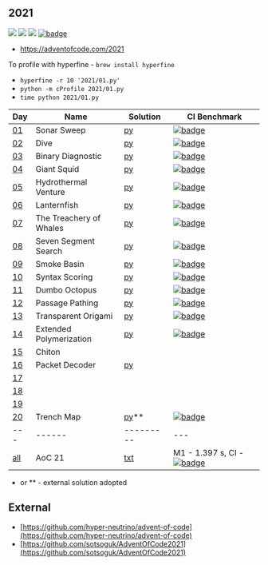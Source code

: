 ## 2021

![](https://img.shields.io/badge/stars%20⭐-30-yellow)
![](https://img.shields.io/badge/days%20completed-15-red)
![](https://img.shields.io/badge/day%20📅-25-blue)
[![badge](https://img.shields.io/endpoint?url=https://gist.githubusercontent.com/EvgeniGordeev/13c6cac3c39702cdcb9cc169b66c3210/raw/runtime-badge-2021-all.json)](https://github.com/EvgeniGordeev/adventofcode/actions/workflows/ci2021.yaml)

* https://adventofcode.com/2021

To profile with hyperfine - ```brew install hyperfine```

* ```hyperfine -r 10 '2021/01.py'```
* ```python -m cProfile 2021/01.py```
* ```time python 2021/01.py```

| Day                                        | Name                    | Solution                | CI Benchmark                                                                                                                                                                                                                                                      |
|--------------------------------------------|-------------------------|-------------------------|-------------------------------------------------------------------------------------------------------------------------------------------------------------------------------------------------------------------------------------------------------------------|
| [01](https://adventofcode.com/2021/day/1)  | Sonar Sweep             | [py](2021/01.py)        | [![badge](https://img.shields.io/endpoint?url=https://gist.githubusercontent.com/EvgeniGordeev/13c6cac3c39702cdcb9cc169b66c3210/raw/runtime-badge-2021-01.json)](https://github.com/EvgeniGordeev/adventofcode/actions/workflows/ci2021.yaml)                     |
| [02](https://adventofcode.com/2021/day/2)  | Dive                    | [py](2021/02.py)        | [![badge](https://img.shields.io/endpoint?url=https://gist.githubusercontent.com/EvgeniGordeev/13c6cac3c39702cdcb9cc169b66c3210/raw/runtime-badge-2021-02.json)](https://github.com/EvgeniGordeev/adventofcode/actions/workflows/ci2021.yaml)                     |
| [03](https://adventofcode.com/2021/day/3)  | Binary Diagnostic       | [py](2021/03.py)        | [![badge](https://img.shields.io/endpoint?url=https://gist.githubusercontent.com/EvgeniGordeev/13c6cac3c39702cdcb9cc169b66c3210/raw/runtime-badge-2021-03.json)](https://github.com/EvgeniGordeev/adventofcode/actions/workflows/ci2021.yaml)                     |
| [04](https://adventofcode.com/2021/day/4)  | Giant Squid             | [py](2021/04.py)        | [![badge](https://img.shields.io/endpoint?url=https://gist.githubusercontent.com/EvgeniGordeev/13c6cac3c39702cdcb9cc169b66c3210/raw/runtime-badge-2021-04.json)](https://github.com/EvgeniGordeev/adventofcode/actions/workflows/ci2021.yaml)                     |
| [05](https://adventofcode.com/2021/day/5)  | Hydrothermal Venture    | [py](2021/05.py)        | [![badge](https://img.shields.io/endpoint?url=https://gist.githubusercontent.com/EvgeniGordeev/13c6cac3c39702cdcb9cc169b66c3210/raw/runtime-badge-2021-05.json)](https://github.com/EvgeniGordeev/adventofcode/actions/workflows/ci2021.yaml)                     |
| [06](https://adventofcode.com/2021/day/6)  | Lanternfish             | [py](2021/06.py)        | [![badge](https://img.shields.io/endpoint?url=https://gist.githubusercontent.com/EvgeniGordeev/13c6cac3c39702cdcb9cc169b66c3210/raw/runtime-badge-2021-06.json)](https://github.com/EvgeniGordeev/adventofcode/actions/workflows/ci2021.yaml)                     |
| [07](https://adventofcode.com/2021/day/7)  | The Treachery of Whales | [py](2021/07.py)        | [![badge](https://img.shields.io/endpoint?url=https://gist.githubusercontent.com/EvgeniGordeev/13c6cac3c39702cdcb9cc169b66c3210/raw/runtime-badge-2021-07.json)](https://github.com/EvgeniGordeev/adventofcode/actions/workflows/ci2021.yaml)                     |
| [08](https://adventofcode.com/2021/day/8)  | Seven Segment Search    | [py](2021/08.py)        | [![badge](https://img.shields.io/endpoint?url=https://gist.githubusercontent.com/EvgeniGordeev/13c6cac3c39702cdcb9cc169b66c3210/raw/runtime-badge-2021-08.json)](https://github.com/EvgeniGordeev/adventofcode/actions/workflows/ci2021.yaml)                     |
| [09](https://adventofcode.com/2021/day/9)  | Smoke Basin             | [py](2021/09.py)        | [![badge](https://img.shields.io/endpoint?url=https://gist.githubusercontent.com/EvgeniGordeev/13c6cac3c39702cdcb9cc169b66c3210/raw/runtime-badge-2021-09.json)](https://github.com/EvgeniGordeev/adventofcode/actions/workflows/ci2021.yaml)                     |
| [10](https://adventofcode.com/2021/day/10) | Syntax Scoring          | [py](2021/10.py)        | [![badge](https://img.shields.io/endpoint?url=https://gist.githubusercontent.com/EvgeniGordeev/13c6cac3c39702cdcb9cc169b66c3210/raw/runtime-badge-2021-10.json)](https://github.com/EvgeniGordeev/adventofcode/actions/workflows/ci2021.yaml)                     |
| [11](https://adventofcode.com/2021/day/11) | Dumbo Octopus           | [py](2021/11.py)        | [![badge](https://img.shields.io/endpoint?url=https://gist.githubusercontent.com/EvgeniGordeev/13c6cac3c39702cdcb9cc169b66c3210/raw/runtime-badge-2021-11.json)](https://github.com/EvgeniGordeev/adventofcode/actions/workflows/ci2021.yaml)                     |
| [12](https://adventofcode.com/2021/day/12) | Passage Pathing         | [py](2021/12.py)        | [![badge](https://img.shields.io/endpoint?url=https://gist.githubusercontent.com/EvgeniGordeev/13c6cac3c39702cdcb9cc169b66c3210/raw/runtime-badge-2021-12.json)](https://github.com/EvgeniGordeev/adventofcode/actions/workflows/ci2021.yaml)                     |
| [13](https://adventofcode.com/2021/day/13) | Transparent Origami     | [py](2021/13.py)        | [![badge](https://img.shields.io/endpoint?url=https://gist.githubusercontent.com/EvgeniGordeev/13c6cac3c39702cdcb9cc169b66c3210/raw/runtime-badge-2021-13.json)](https://github.com/EvgeniGordeev/adventofcode/actions/workflows/ci2021.yaml)                     |
| [14](https://adventofcode.com/2021/day/14) | Extended Polymerization | [py](2021/14.py)        | [![badge](https://img.shields.io/endpoint?url=https://gist.githubusercontent.com/EvgeniGordeev/13c6cac3c39702cdcb9cc169b66c3210/raw/runtime-badge-2021-14.json)](https://github.com/EvgeniGordeev/adventofcode/actions/workflows/ci2021.yaml)                     |
| [15](https://adventofcode.com/2021/day/15) | Chiton                  |                         |                                                                                                                                                                                                                                                                   |
| [16](https://adventofcode.com/2021/day/16) | Packet Decoder          | [py](2021/16.py)        |                                                                                                                                                                                                                                                                   |
| [17](https://adventofcode.com/2021/day/17) |                         |                         |                                                                                                                                                                                                                                                                   |
| [18](https://adventofcode.com/2021/day/18) |                         |                         |                                                                                                                                                                                                                                                                   |
| [19](https://adventofcode.com/2021/day/19) |                         |                         |                                                                                                                                                                                                                                                                   |
| [20](https://adventofcode.com/2021/day/20) | Trench Map              | [py](2021/20.py)**      | [![badge](https://img.shields.io/endpoint?url=https://gist.githubusercontent.com/EvgeniGordeev/13c6cac3c39702cdcb9cc169b66c3210/raw/runtime-badge-2021-20.json)](https://github.com/EvgeniGordeev/adventofcode/actions/workflows/ci2021.yaml)                     |
| ---                                        | ------                  | ---------               | ---                                                                                                                                                                                                                                                               |
| [all](https://adventofcode.com/2021)       | AoC 21                  | [txt](2021/answers.txt) | M1 - 1.397 s, CI - [![badge](https://img.shields.io/endpoint?url=https://gist.githubusercontent.com/EvgeniGordeev/13c6cac3c39702cdcb9cc169b66c3210/raw/runtime-badge-2021-all.json)](https://github.com/EvgeniGordeev/adventofcode/actions/workflows/ci2021.yaml) |

* or ** - external solution adopted

## External

* [https://github.com/hyper-neutrino/advent-of-code](https://github.com/hyper-neutrino/advent-of-code)
* [https://github.com/sotsoguk/AdventOfCode2021](https://github.com/sotsoguk/AdventOfCode2021)